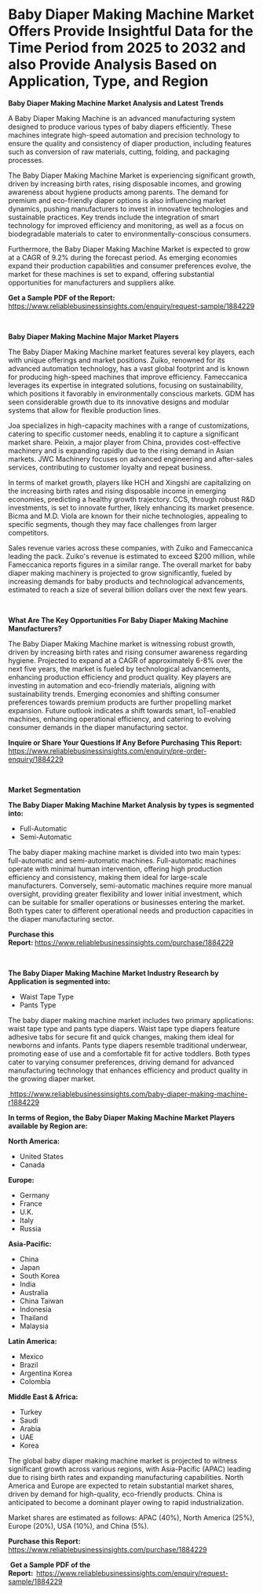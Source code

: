 <p><h1>Baby Diaper Making Machine Market Offers Provide Insightful Data for the Time Period from 2025 to 2032 and also Provide Analysis Based on Application, Type, and Region</h1></p><p><strong>Baby Diaper Making Machine Market Analysis and Latest Trends</strong></p>
<p><p>A Baby Diaper Making Machine is an advanced manufacturing system designed to produce various types of baby diapers efficiently. These machines integrate high-speed automation and precision technology to ensure the quality and consistency of diaper production, including features such as conversion of raw materials, cutting, folding, and packaging processes.</p><p>The Baby Diaper Making Machine Market is experiencing significant growth, driven by increasing birth rates, rising disposable incomes, and growing awareness about hygiene products among parents. The demand for premium and eco-friendly diaper options is also influencing market dynamics, pushing manufacturers to invest in innovative technologies and sustainable practices. Key trends include the integration of smart technology for improved efficiency and monitoring, as well as a focus on biodegradable materials to cater to environmentally-conscious consumers.</p><p>Furthermore, the Baby Diaper Making Machine Market is expected to grow at a CAGR of 9.2% during the forecast period. As emerging economies expand their production capabilities and consumer preferences evolve, the market for these machines is set to expand, offering substantial opportunities for manufacturers and suppliers alike.</p></p>
<p><strong>Get a Sample PDF of the Report:&nbsp;</strong> <a href="https://www.reliablebusinessinsights.com/enquiry/request-sample/1884229?utm_campaign=3347&utm_medium=2&utm_source=Github&utm_content=ia&utm_term=12042025&utm_id=baby-diaper-making-machine">https://www.reliablebusinessinsights.com/enquiry/request-sample/1884229</a></p>
<p>&nbsp;</p>
<p><strong>Baby Diaper Making Machine Major Market Players</strong></p>
<p><p>The Baby Diaper Making Machine market features several key players, each with unique offerings and market positions. Zuiko, renowned for its advanced automation technology, has a vast global footprint and is known for producing high-speed machines that improve efficiency. Fameccanica leverages its expertise in integrated solutions, focusing on sustainability, which positions it favorably in environmentally conscious markets. GDM has seen considerable growth due to its innovative designs and modular systems that allow for flexible production lines.</p><p>Joa specializes in high-capacity machines with a range of customizations, catering to specific customer needs, enabling it to capture a significant market share. Peixin, a major player from China, provides cost-effective machinery and is expanding rapidly due to the rising demand in Asian markets. JWC Machinery focuses on advanced engineering and after-sales services, contributing to customer loyalty and repeat business.</p><p>In terms of market growth, players like HCH and Xingshi are capitalizing on the increasing birth rates and rising disposable income in emerging economies, predicting a healthy growth trajectory. CCS, through robust R&D investments, is set to innovate further, likely enhancing its market presence. Bicma and M.D. Viola are known for their niche technologies, appealing to specific segments, though they may face challenges from larger competitors.</p><p>Sales revenue varies across these companies, with Zuiko and Fameccanica leading the pack. Zuiko's revenue is estimated to exceed $200 million, while Fameccanica reports figures in a similar range. The overall market for baby diaper making machinery is projected to grow significantly, fueled by increasing demands for baby products and technological advancements, estimated to reach a size of several billion dollars over the next few years.</p></p>
<p>&nbsp;</p>
<p><strong>What Are The Key Opportunities For Baby Diaper Making Machine Manufacturers?</strong></p>
<p><p>The Baby Diaper Making Machine market is witnessing robust growth, driven by increasing birth rates and rising consumer awareness regarding hygiene. Projected to expand at a CAGR of approximately 6-8% over the next five years, the market is fueled by technological advancements, enhancing production efficiency and product quality. Key players are investing in automation and eco-friendly materials, aligning with sustainability trends. Emerging economies and shifting consumer preferences towards premium products are further propelling market expansion. Future outlook indicates a shift towards smart, IoT-enabled machines, enhancing operational efficiency, and catering to evolving consumer demands in the diaper manufacturing sector.</p></p>
<p><strong>Inquire or Share Your Questions If Any Before Purchasing This Report:</strong> <a href="https://www.reliablebusinessinsights.com/enquiry/pre-order-enquiry/1884229?utm_campaign=3347&utm_medium=2&utm_source=Github&utm_content=ia&utm_term=12042025&utm_id=baby-diaper-making-machine">https://www.reliablebusinessinsights.com/enquiry/pre-order-enquiry/1884229</a></p>
<p>&nbsp;</p>
<p><strong>Market Segmentation</strong></p>
<p><strong>The Baby Diaper Making Machine Market Analysis by types is segmented into:</strong></p>
<p><ul><li>Full-Automatic</li><li>Semi-Automatic</li></ul></p>
<p><p>The baby diaper making machine market is divided into two main types: full-automatic and semi-automatic machines. Full-automatic machines operate with minimal human intervention, offering high production efficiency and consistency, making them ideal for large-scale manufacturers. Conversely, semi-automatic machines require more manual oversight, providing greater flexibility and lower initial investment, which can be suitable for smaller operations or businesses entering the market. Both types cater to different operational needs and production capacities in the diaper manufacturing sector.</p></p>
<p><strong>Purchase this Report:&nbsp;</strong><a href="https://www.reliablebusinessinsights.com/purchase/1884229?utm_campaign=3347&utm_medium=2&utm_source=Github&utm_content=ia&utm_term=12042025&utm_id=baby-diaper-making-machine">https://www.reliablebusinessinsights.com/purchase/1884229</a></p>
<p>&nbsp;</p>
<p><strong>The Baby Diaper Making Machine Market Industry Research by Application is segmented into:</strong></p>
<p><ul><li>Waist Tape Type</li><li>Pants Type</li></ul></p>
<p><p>The baby diaper making machine market includes two primary applications: waist tape type and pants type diapers. Waist tape type diapers feature adhesive tabs for secure fit and quick changes, making them ideal for newborns and infants. Pants type diapers resemble traditional underwear, promoting ease of use and a comfortable fit for active toddlers. Both types cater to varying consumer preferences, driving demand for advanced manufacturing technology that enhances efficiency and product quality in the growing diaper market.</p></p>
<p><a href="https://www.reliablebusinessinsights.com/baby-diaper-making-machine-r1884229?utm_campaign=3347&utm_medium=2&utm_source=Github&utm_content=ia&utm_term=12042025&utm_id=baby-diaper-making-machine">&nbsp;https://www.reliablebusinessinsights.com/baby-diaper-making-machine-r1884229</a></p>
<p><strong>In terms of Region, the Baby Diaper Making Machine Market Players available by Region are:</strong></p>
<p>
    <p> <strong> North America: </strong>
        <ul>
            <li>United States</li>
            <li>Canada</li>
        </ul>
        </p> 
    <p> <strong> Europe: </strong>
        <ul>
            <li>Germany</li>
            <li>France</li>
            <li>U.K.</li>
            <li>Italy</li>
            <li>Russia</li>
        </ul>
        </p> 
    <p> <strong> Asia-Pacific: </strong>
        <ul>
            <li>China</li>
            <li>Japan</li>
            <li>South Korea</li>
            <li>India</li>
            <li>Australia</li>
            <li>China Taiwan</li>
            <li>Indonesia</li>
            <li>Thailand</li>
            <li>Malaysia</li>
        </ul>
        </p> 
    <p> <strong> Latin America: </strong>
        <ul>
            <li>Mexico</li>
            <li>Brazil</li>
            <li>Argentina Korea</li>
            <li>Colombia</li>
        </ul>
        </p> 
    <p> <strong> Middle East & Africa: </strong>
        <ul>
            <li>Turkey</li>
            <li>Saudi</li>
            <li>Arabia</li>
            <li>UAE</li>
            <li>Korea</li>
        </ul>
    </p>
    </p>
<p><p>The global baby diaper making machine market is projected to witness significant growth across various regions, with Asia-Pacific (APAC) leading due to rising birth rates and expanding manufacturing capabilities. North America and Europe are expected to retain substantial market shares, driven by demand for high-quality, eco-friendly products. China is anticipated to become a dominant player owing to rapid industrialization. </p><p>Market shares are estimated as follows: APAC (40%), North America (25%), Europe (20%), USA (10%), and China (5%).</p></p>
<p><strong>Purchase this Report: </strong><a href="https://www.reliablebusinessinsights.com/purchase/1884229?utm_campaign=3347&utm_medium=2&utm_source=Github&utm_content=ia&utm_term=12042025&utm_id=baby-diaper-making-machine">https://www.reliablebusinessinsights.com/purchase/1884229</a></p>
<p>&nbsp;<strong>Get a Sample PDF of the Report:&nbsp;&nbsp;</strong><a href="https://www.reliablebusinessinsights.com/enquiry/request-sample/1884229?utm_campaign=3347&utm_medium=2&utm_source=Github&utm_content=ia&utm_term=12042025&utm_id=baby-diaper-making-machine">https://www.reliablebusinessinsights.com/enquiry/request-sample/1884229</a></p>
<p><strong></strong></p>
<p><p></p><p></p><p></p></p>